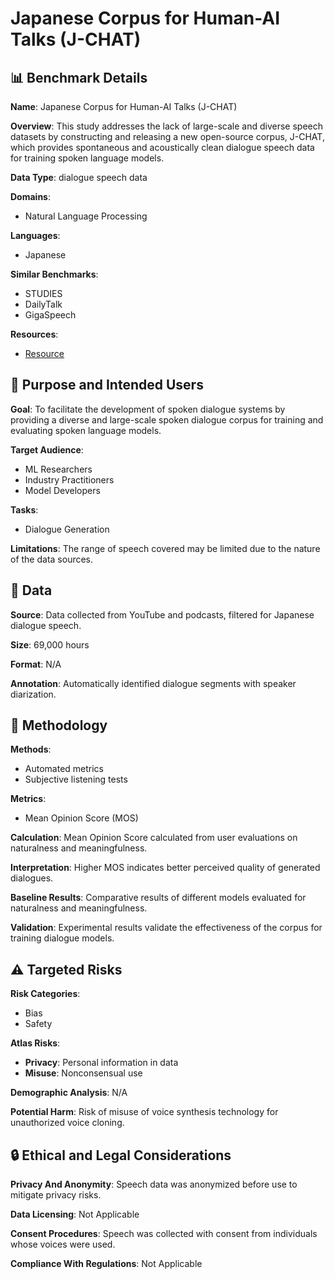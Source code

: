 # Japanese Corpus for Human-AI Talks (J-CHAT)

## 📊 Benchmark Details

**Name**: Japanese Corpus for Human-AI Talks (J-CHAT)

**Overview**: This study addresses the lack of large-scale and diverse speech datasets by constructing and releasing a new open-source corpus, J-CHAT, which provides spontaneous and acoustically clean dialogue speech data for training spoken language models.

**Data Type**: dialogue speech data

**Domains**:
- Natural Language Processing

**Languages**:
- Japanese

**Similar Benchmarks**:
- STUDIES
- DailyTalk
- GigaSpeech

**Resources**:
- [Resource](https://huggingface.co/datasets/sarulab-speech/J-CHAT)

## 🎯 Purpose and Intended Users

**Goal**: To facilitate the development of spoken dialogue systems by providing a diverse and large-scale spoken dialogue corpus for training and evaluating spoken language models.

**Target Audience**:
- ML Researchers
- Industry Practitioners
- Model Developers

**Tasks**:
- Dialogue Generation

**Limitations**: The range of speech covered may be limited due to the nature of the data sources.

## 💾 Data

**Source**: Data collected from YouTube and podcasts, filtered for Japanese dialogue speech.

**Size**: 69,000 hours

**Format**: N/A

**Annotation**: Automatically identified dialogue segments with speaker diarization.

## 🔬 Methodology

**Methods**:
- Automated metrics
- Subjective listening tests

**Metrics**:
- Mean Opinion Score (MOS)

**Calculation**: Mean Opinion Score calculated from user evaluations on naturalness and meaningfulness.

**Interpretation**: Higher MOS indicates better perceived quality of generated dialogues.

**Baseline Results**: Comparative results of different models evaluated for naturalness and meaningfulness.

**Validation**: Experimental results validate the effectiveness of the corpus for training dialogue models.

## ⚠️ Targeted Risks

**Risk Categories**:
- Bias
- Safety

**Atlas Risks**:
- **Privacy**: Personal information in data
- **Misuse**: Nonconsensual use

**Demographic Analysis**: N/A

**Potential Harm**: Risk of misuse of voice synthesis technology for unauthorized voice cloning.

## 🔒 Ethical and Legal Considerations

**Privacy And Anonymity**: Speech data was anonymized before use to mitigate privacy risks.

**Data Licensing**: Not Applicable

**Consent Procedures**: Speech was collected with consent from individuals whose voices were used.

**Compliance With Regulations**: Not Applicable
